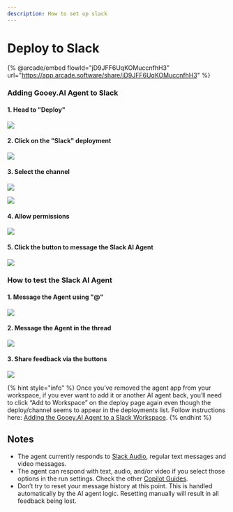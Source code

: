 ```yaml
---
description: How to set up slack
---
```


# Deploy to Slack

{% @arcade/embed flowId="jD9JFF6UqKOMuccnfhH3" url="https://app.arcade.software/share/jD9JFF6UqKOMuccnfhH3" %}

### Adding Gooey.AI Agent to Slack

#### 1. Head to "Deploy"

![](https://worker.arcade.software/image-transform?image=https%3A%2F%2Fcdn.arcade.software%2Fextension-uploads%2Fb5ca9e2b-fab0-43a6-8947-7d30f1682c97.png\&hotspot=264.8700473105631%3B557.634892086331%3B%238df7e2)

#### 2. Click on the "Slack" deployment

![](https://worker.arcade.software/image-transform?image=https%3A%2F%2Fcdn.arcade.software%2Fextension-uploads%2FjD9JFF6UqKOMuccnfhH3%2Fimage%2F8bcf9f26-d3be-4ec0-9252-438d3276eaa8.png\&hotspot=536.8923611111112%3B412.44791666666663%3B%238df7e2)

#### 3. Select the channel

![](https://worker.arcade.software/image-transform?image=https%3A%2F%2Fcdn.arcade.software%2Fextension-uploads%2FjD9JFF6UqKOMuccnfhH3%2Fimage%2Fd4b57573-d97a-4b3a-98c6-8987f59f69ce.png\&hotspot=574.3098958333334%3B770.6293402777778%3B%238df7e2)



![](https://image.mux.com/shKRTrzHPA02DI2nyCjjrWvVrlY0051eirfSDE7X9zotQ/animated.gif?start=12.871066727313787\&end=14.749186733521169\&width=640\&fps=30)

#### 4. Allow permissions

![](https://worker.arcade.software/image-transform?image=https%3A%2F%2Fcdn.arcade.software%2Fextension-uploads%2FjD9JFF6UqKOMuccnfhH3%2Fimage%2F967bc67a-88d1-4812-91ec-f796eca9f78d.png\&hotspot=656.5842013888889%3B847.1180555555555%3B%238df7e2)

#### 5. Click the button to message the Slack AI Agent

![](https://worker.arcade.software/image-transform?image=https%3A%2F%2Fcdn.arcade.software%2Fextension-uploads%2FfRRKZNFaeZucNdRHMZJA%2Fimage%2F5e5ff2cf-0c7d-4973-9874-49f319563135.png\&hotspot=507.89062500000006%3B954.4704861111111%3B%238df7e2)

### How to test the Slack AI Agent

#### 1. Message the Agent using "@"

![](https://worker.arcade.software/image-transform?image=https%3A%2F%2Fcdn.arcade.software%2Fextension-uploads%2FYgR9B4o6ogLXj0Mir10T%2Fimage%2Fe5ef686d-7bb0-4fed-81fb-367df0450c16.png\&hotspot=538.7934027777778%3B929.3315972222223%3B%238df7e2)

#### 2. Message the Agent in the thread

![](https://image.mux.com/8TTDWWXnUIySlCA8hQVbjEZpD5U5InLplCDQ2H802hHI/animated.gif?start=19.142\&end=24.72\&width=640\&fps=30)



#### 3. Share feedback via the buttons

![](https://worker.arcade.software/image-transform?image=https%3A%2F%2Fcdn.arcade.software%2Fextension-uploads%2FYgR9B4o6ogLXj0Mir10T%2Fimage%2Ff3791f73-4a03-49a0-a2d5-908639ed0f81.png\&hotspot=506.2847222222223%3B1253.0598958333335%3B%238df7e2)

{% hint style="info" %}
Once you’ve removed the agent app from your workspace, if you ever want to add it or another AI agent back, you’ll need to click “Add to Workspace” on the deploy page again even though the deploy/channel seems to appear in the deployments list. Follow instructions here: [Adding the Gooey.AI Agent to a Slack Workspace](./#adding-gooey.ai-agent-to-slack).
{% endhint %}

## Notes

* The agent currently responds to [Slack Audio](https://slack.com/help/articles/4406235165587-Create-audio-and-video-clips-in-Slack), regular text messages and video messages.
* The agent can respond with text, audio, and/or video if you select those options in the run settings. Check the other [Copilot Guides](../../copilot/).
* Don’t try to reset your message history at this point. This is handled automatically by the AI agent logic. Resetting manually will result in all feedback being lost.
